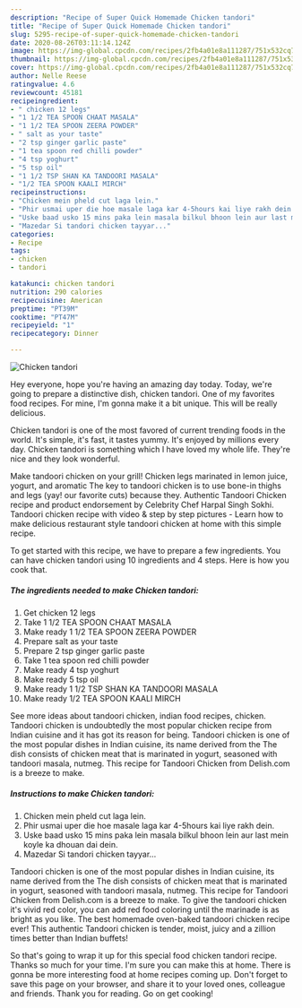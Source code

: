 ```yaml
---
description: "Recipe of Super Quick Homemade Chicken tandori"
title: "Recipe of Super Quick Homemade Chicken tandori"
slug: 5295-recipe-of-super-quick-homemade-chicken-tandori
date: 2020-08-26T03:11:14.124Z
image: https://img-global.cpcdn.com/recipes/2fb4a01e8a111287/751x532cq70/chicken-tandori-recipe-main-photo.jpg
thumbnail: https://img-global.cpcdn.com/recipes/2fb4a01e8a111287/751x532cq70/chicken-tandori-recipe-main-photo.jpg
cover: https://img-global.cpcdn.com/recipes/2fb4a01e8a111287/751x532cq70/chicken-tandori-recipe-main-photo.jpg
author: Nelle Reese
ratingvalue: 4.6
reviewcount: 45181
recipeingredient:
- " chicken 12 legs"
- "1 1/2 TEA SPOON CHAAT MASALA"
- "1 1/2 TEA SPOON ZEERA POWDER"
- " salt as your taste"
- "2 tsp ginger garlic paste"
- "1 tea spoon red chilli powder"
- "4 tsp yoghurt"
- "5 tsp oil"
- "1 1/2 TSP SHAN KA TANDOORI MASALA"
- "1/2 TEA SPOON KAALI MIRCH"
recipeinstructions:
- "Chicken mein pheld cut laga lein."
- "Phir usmai uper die hoe masale laga kar 4-5hours kai liye rakh dein."
- "Uske baad usko 15 mins paka lein masala bilkul bhoon lein aur last mein koyle ka dhouan dai dein."
- "Mazedar Si tandori chicken tayyar..."
categories:
- Recipe
tags:
- chicken
- tandori

katakunci: chicken tandori 
nutrition: 290 calories
recipecuisine: American
preptime: "PT39M"
cooktime: "PT47M"
recipeyield: "1"
recipecategory: Dinner

---
```



![Chicken tandori](https://img-global.cpcdn.com/recipes/2fb4a01e8a111287/751x532cq70/chicken-tandori-recipe-main-photo.jpg)

Hey everyone, hope you're having an amazing day today. Today, we're going to prepare a distinctive dish, chicken tandori. One of my favorites food recipes. For mine, I'm gonna make it a bit unique. This will be really delicious.

Chicken tandori is one of the most favored of current trending foods in the world. It's simple, it's fast, it tastes yummy. It's enjoyed by millions every day. Chicken tandori is something which I have loved my whole life. They're nice and they look wonderful.

Make tandoori chicken on your grill! Chicken legs marinated in lemon juice, yogurt, and aromatic The key to tandoori chicken is to use bone-in thighs and legs (yay! our favorite cuts) because they. Authentic Tandoori Chicken recipe and product endorsement by Celebrity Chef Harpal Singh Sokhi. Tandoori chicken recipe with video &amp; step by step pictures - Learn how to make delicious restaurant style tandoori chicken at home with this simple recipe.


To get started with this recipe, we have to prepare a few ingredients. You can have chicken tandori using 10 ingredients and 4 steps. Here is how you cook that.

<!--inarticleads1-->

##### The ingredients needed to make Chicken tandori:

1. Get  chicken 12 legs
1. Take 1 1/2 TEA SPOON CHAAT MASALA
1. Make ready 1 1/2 TEA SPOON ZEERA POWDER
1. Prepare  salt as your taste
1. Prepare 2 tsp ginger garlic paste
1. Take 1 tea spoon red chilli powder
1. Make ready 4 tsp yoghurt
1. Make ready 5 tsp oil
1. Make ready 1 1/2 TSP SHAN KA TANDOORI MASALA
1. Make ready 1/2 TEA SPOON KAALI MIRCH


See more ideas about tandoori chicken, indian food recipes, chicken. Tandoori chicken is undoubtedly the most popular chicken recipe from Indian cuisine and it has got its reason for being. Tandoori chicken is one of the most popular dishes in Indian cuisine, its name derived from the The dish consists of chicken meat that is marinated in yogurt, seasoned with tandoori masala, nutmeg. This recipe for Tandoori Chicken from Delish.com is a breeze to make. 

<!--inarticleads2-->

##### Instructions to make Chicken tandori:

1. Chicken mein pheld cut laga lein.
1. Phir usmai uper die hoe masale laga kar 4-5hours kai liye rakh dein.
1. Uske baad usko 15 mins paka lein masala bilkul bhoon lein aur last mein koyle ka dhouan dai dein.
1. Mazedar Si tandori chicken tayyar...


Tandoori chicken is one of the most popular dishes in Indian cuisine, its name derived from the The dish consists of chicken meat that is marinated in yogurt, seasoned with tandoori masala, nutmeg. This recipe for Tandoori Chicken from Delish.com is a breeze to make. To give the tandoori chicken it&#39;s vivid red color, you can add red food coloring until the marinade is as bright as you like. The best homemade oven-baked tandoori chicken recipe ever! This authentic Tandoori chicken is tender, moist, juicy and a zillion times better than Indian buffets! 

So that's going to wrap it up for this special food chicken tandori recipe. Thanks so much for your time. I'm sure you can make this at home. There is gonna be more interesting food at home recipes coming up. Don't forget to save this page on your browser, and share it to your loved ones, colleague and friends. Thank you for reading. Go on get cooking!
